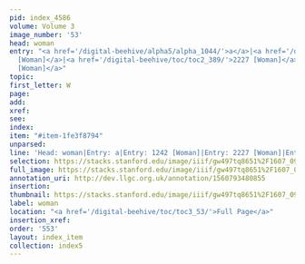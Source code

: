 ```yaml
---
pid: index_4586
volume: Volume 3
image_number: '53'
head: woman
entry: "<a href='/digital-beehive/alpha5/alpha_1044/'>a</a>|<a href='/digital-beehive/toc/toc2_242/'>1242
  [Woman]</a>|<a href='/digital-beehive/toc/toc2_389/'>2227 [Woman]</a>|<a href='/digital-beehive/toc/toc2_394/'>2255
  [Woman]</a>"
topic: 
first_letter: W
page: 
add: 
xref: 
see: 
index: 
item: "#item-1fe3f8794"
unparsed: 
line: 'Head: woman|Entry: a|Entry: 1242 [Woman]|Entry: 2227 [Woman]|Entry: 2255 [Woman]|#item-1fe3f8794'
selection: https://stacks.stanford.edu/image/iiif/gw497tq8651%2F1607_0996/182,3113,656,119/full/0/default.jpg
full_image: https://stacks.stanford.edu/image/iiif/gw497tq8651%2F1607_0996/full/full/0/default.jpg
annotation_uri: http://dev.llgc.org.uk/annotation/1560793480855
insertion: 
thumbnail: https://stacks.stanford.edu/image/iiif/gw497tq8651%2F1607_0996/182,3113,656,119/150,/0/default.jpg
label: woman
location: "<a href='/digital-beehive/toc/toc3_53/'>Full Page</a>"
insertion_xref: 
order: '553'
layout: index_item
collection: index5
---
```

